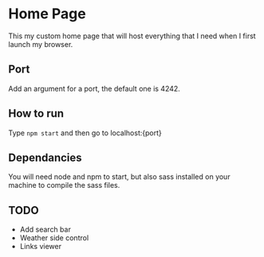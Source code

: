 # Home Page
This my custom home page that will host everything that I need when I first launch my browser.

## Port
Add an argument for a port, the default one is 4242.

## How to run
Type `npm start` and then go to localhost:{port}

## Dependancies
You will need node and npm to start, but also sass installed on your machine to compile the sass files.

## TODO
* Add search bar
* Weather side control
* Links viewer
